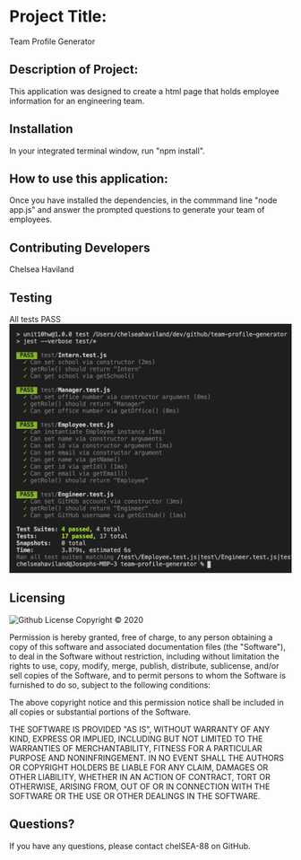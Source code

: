 
  # Project Title: 
  Team Profile Generator

  ## Description of Project: 
  This application was designed to create a html page that holds employee information for an engineering team. 

  
  ## Installation
  In your integrated terminal window, run "npm install".

  ## How to use this application:
  Once you have installed the dependencies, in the commmand line "node app.js" and answer the prompted questions to generate your team of employees.

  ## Contributing Developers
  Chelsea Haviland

  ## Testing
  All tests PASS
  ![](/assets/tests.png)

  ## Licensing
  ![Github License](https://img.shields.io/badge/license-MIT-yellowgreen.svg)
  Copyright © 2020 <copyright holders>

Permission is hereby granted, free of charge, to any person obtaining a copy
of this software and associated documentation files (the "Software"), to deal
in the Software without restriction, including without limitation the rights
to use, copy, modify, merge, publish, distribute, sublicense, and/or sell
copies of the Software, and to permit persons to whom the Software is
furnished to do so, subject to the following conditions:

The above copyright notice and this permission notice shall be included in all
copies or substantial portions of the Software.

THE SOFTWARE IS PROVIDED "AS IS", WITHOUT WARRANTY OF ANY KIND, EXPRESS OR
IMPLIED, INCLUDING BUT NOT LIMITED TO THE WARRANTIES OF MERCHANTABILITY,
FITNESS FOR A PARTICULAR PURPOSE AND NONINFRINGEMENT. IN NO EVENT SHALL THE
AUTHORS OR COPYRIGHT HOLDERS BE LIABLE FOR ANY CLAIM, DAMAGES OR OTHER
LIABILITY, WHETHER IN AN ACTION OF CONTRACT, TORT OR OTHERWISE, ARISING FROM,
OUT OF OR IN CONNECTION WITH THE SOFTWARE OR THE USE OR OTHER DEALINGS IN THE
SOFTWARE.

  ## Questions?

  If you have any questions, please contact chelSEA-88 on GitHub.
